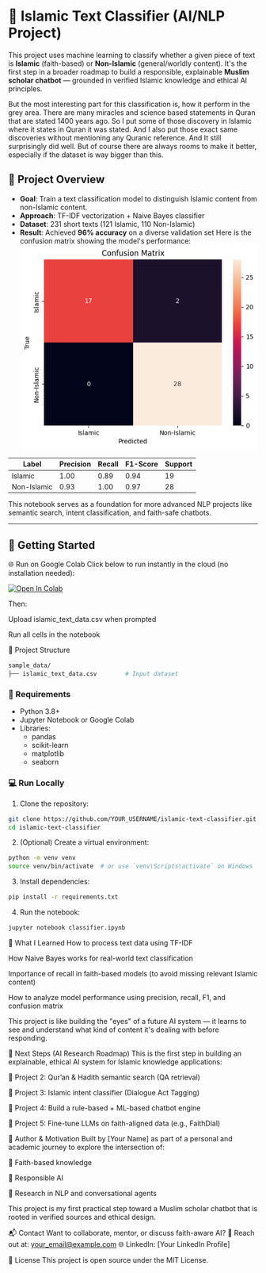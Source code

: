 # 🕌 Islamic Text Classifier (AI/NLP Project)

This project uses machine learning to classify whether a given piece of text is **Islamic** (faith-based) or **Non-Islamic** (general/worldly content). It's the first step in a broader roadmap to build a responsible, explainable **Muslim scholar chatbot** — grounded in verified Islamic knowledge and ethical AI principles.

But the most interesting part for this classification is, how it perform in the grey area. There are many miracles and science based statements in Quran that are stated 1400 years ago. So I put some of those discovery in Islamic where it states in Quran it was stated. And I also put those exact same discoveries without mentioning any Quranic reference. And It still surprisingly did well. But of course there are always rooms to make it better, especially if the dataset is way bigger than this.

## 📌 Project Overview

- **Goal**: Train a text classification model to distinguish Islamic content from non-Islamic content.
- **Approach**: TF-IDF vectorization + Naive Bayes classifier
- **Dataset**: 231 short texts (121 Islamic, 110 Non-Islamic)
- **Result**: Achieved **96% accuracy** on a diverse validation set
Here is the confusion matrix showing the model's performance:
![Confusion Matrix](confusion_matrix.png)

| Label         | Precision | Recall | F1-Score | Support  |
|---------------|-----------|--------|----------|----------|
| Islamic       | 1.00      | 0.89   | 0.94     | 19       |
| Non-Islamic   | 0.93      | 1.00   | 0.97     | 28       |

This notebook serves as a foundation for more advanced NLP projects like semantic search, intent classification, and faith-safe chatbots.

---

## 🏃 Getting Started

🌐 Run on Google Colab
Click below to run instantly in the cloud (no installation needed):

<a href="https://colab.research.google.com/drive/1WSTnYBDUIw2wnAmedWeBwngHRGOz337z?usp=sharing">
  <img src="https://colab.research.google.com/assets/colab-badge.svg" alt="Open In Colab"/>
</a>

Then:

Upload islamic_text_data.csv when prompted

Run all cells in the notebook

📁 Project Structure

```bash
sample_data/
├── islamic_text_data.csv        # Input dataset
```

### 🔧 Requirements

- Python 3.8+
- Jupyter Notebook or Google Colab
- Libraries:
  - pandas
  - scikit-learn
  - matplotlib
  - seaborn

### 💻 Run Locally

1. Clone the repository:
```bash
git clone https://github.com/YOUR_USERNAME/islamic-text-classifier.git
cd islamic-text-classifier
```

2. (Optional) Create a virtual environment:
```bash
python -m venv venv
source venv/bin/activate  # or use `venv\Scripts\activate` on Windows
```
3. Install dependencies:

```bash
pip install -r requirements.txt
```
4. Run the notebook:

```bash
jupyter notebook classifier.ipynb
```


🧠 What I Learned
How to process text data using TF-IDF

How Naive Bayes works for real-world text classification

Importance of recall in faith-based models (to avoid missing relevant Islamic content)

How to analyze model performance using precision, recall, F1, and confusion matrix

This project is like building the "eyes" of a future AI system — it learns to see and understand what kind of content it's dealing with before responding.

🧱 Next Steps (AI Research Roadmap)
This is the first step in building an explainable, ethical AI system for Islamic knowledge applications:

🔎 Project 2: Qur’an & Hadith semantic search (QA retrieval)

🧠 Project 3: Islamic intent classifier (Dialogue Act Tagging)

🧩 Project 4: Build a rule-based + ML-based chatbot engine

🤖 Project 5: Fine-tune LLMs on faith-aligned data (e.g., FaithDial)

🤝 Author & Motivation
Built by [Your Name] as part of a personal and academic journey to explore the intersection of:

📜 Faith-based knowledge

🧠 Responsible AI

🧪 Research in NLP and conversational agents

This project is my first practical step toward a Muslim scholar chatbot that is rooted in verified sources and ethical design.

📬 Contact
Want to collaborate, mentor, or discuss faith-aware AI?
📧 Reach out at: your_email@example.com
🌐 LinkedIn: [Your LinkedIn Profile]

🪪 License
This project is open source under the MIT License.
